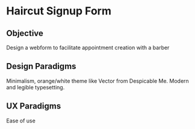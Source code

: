 # Haircut Signup Form

## Objective

Design a webform to facilitate appointment creation with a barber

## Design Paradigms

Minimalism, orange/white theme like Vector from Despicable Me. 
Modern and legible typesetting.

## UX Paradigms

Ease of use



